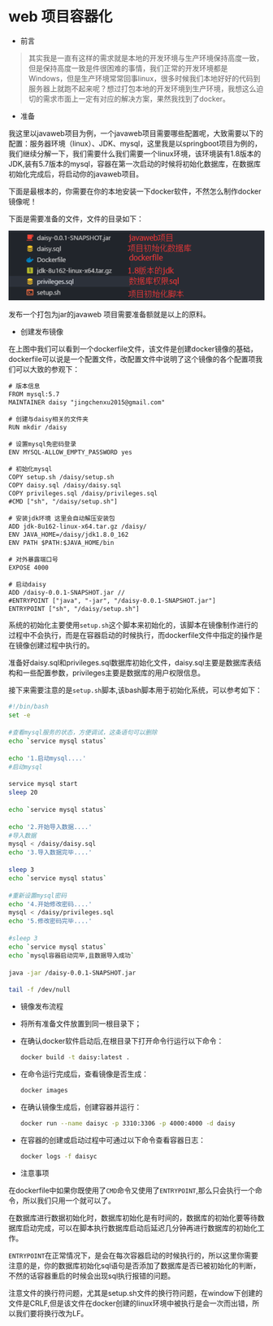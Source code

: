 # web 项目容器化

* 前言

> 其实我是一直有这样的需求就是本地的开发环境与生产环境保持高度一致，但是保持高度一致是件很困难的事情，我们正常的开发环境都是Windows，但是生产环境常常回事linux，很多时候我们本地好好的代码到服务器上就跑不起来呢？想过打包本地的开发环境到生产环境，我想这么迫切的需求市面上一定有对应的解决方案，果然我找到了docker。

* 准备

我这里以javaweb项目为例，一个javaweb项目需要哪些配置呢，大致需要以下的配置：服务器环境（linux）、JDK、mysql，这里我是以springboot项目为例的，我们继续分解一下，我们需要什么我们需要一个linux环境，该环境装有1.8版本的JDK,装有5.7版本的mysql，容器在第一次启动的时候将初始化数据库，在数据库初始化完成后，将启动你的javaweb项目。

下面是最根本的，你需要在你的本地安装一下docker软件，不然怎么制作docker镜像呢！

下面是需要准备的文件，文件的目录如下：

![](../.gitbook/assets/javadocker.png)

发布一个打包为jar的javaweb 项目需要准备额就是以上的原料。

* 创建发布镜像

在上图中我们可以看到一个dockerfile文件，该文件是创建docker镜像的基础，dockerfile可以说是一个配置文件，改配置文件中说明了这个镜像的各个配置项我们可以大致的参观下：

```text
# 版本信息
FROM mysql:5.7
MAINTAINER daisy "jingchenxu2015@gmail.com"

# 创建与daisy相关的文件夹
RUN mkdir /daisy

# 设置mysql免密码登录
ENV MYSQL-ALLOW_EMPTY_PASSWORD yes

# 初始化mysql
COPY setup.sh /daisy/setup.sh
COPY daisy.sql /daisy/daisy.sql
COPY privileges.sql /daisy/privileges.sql
#CMD ["sh", "/daisy/setup.sh"]

# 安装jdk环境 这里会自动解压安装包
ADD jdk-8u162-linux-x64.tar.gz /daisy/
ENV JAVA_HOME=/daisy/jdk1.8.0_162
ENV PATH $PATH:$JAVA_HOME/bin

# 对外暴露端口号
EXPOSE 4000

# 启动daisy
ADD /daisy-0.0.1-SNAPSHOT.jar //
#ENTRYPOINT ["java", "-jar", "/daisy-0.0.1-SNAPSHOT.jar"]
ENTRYPOINT ["sh", "/daisy/setup.sh"]
```

系统的初始化主要使用`setup.sh`这个脚本来初始化的，该脚本在镜像制作进行的过程中不会执行，而是在容器启动的时候执行，而dockerfile文件中指定的操作是在镜像创建过程中执行的。

准备好daisy.sql和privileges.sql数据库初始化文件，daisy.sql主要是数据库表结构和一些配置参数，privileges主要是数据库的用户权限信息。

接下来需要注意的是`setup.sh`脚本,该bash脚本用于初始化系统，可以参考如下：

```bash
#!/bin/bash
set -e

#查看mysql服务的状态，方便调试，这条语句可以删除
echo `service mysql status`

echo '1.启动mysql....'
#启动mysql

service mysql start
sleep 20

echo `service mysql status`

echo '2.开始导入数据....'
#导入数据
mysql < /daisy/daisy.sql
echo '3.导入数据完毕....'

sleep 3
echo `service mysql status`

#重新设置mysql密码
echo '4.开始修改密码....'
mysql < /daisy/privileges.sql
echo '5.修改密码完毕....'

#sleep 3
echo `service mysql status`
echo `mysql容器启动完毕,且数据导入成功`

java -jar /daisy-0.0.1-SNAPSHOT.jar

tail -f /dev/null
```

* 镜像发布流程
* 将所有准备文件放置到同一根目录下；
* 在确认docker软件启动后,在根目录下打开命令行运行以下命令：

  ```bash
  docker build -t daisy:latest .
  ```

* 在命令运行完成后，查看镜像是否生成：

  ```bash
  docker images
  ```

* 在确认镜像生成后，创建容器并运行：

  ```bash
  docker run --name daisyc -p 3310:3306 -p 4000:4000 -d daisy
  ```

* 在容器的创建或启动过程中可通过以下命令查看容器日志：

  ```bash
  docker logs -f daisyc
  ```

* 注意事项

在dockerfile中如果你既使用了`CMD`命令又使用了`ENTRYPOINT`,那么只会执行一个命令，所以我们只用一个就可以了。

在数据库进行数据初始化时，数据库初始化是有时间的，数据库的初始化要等待数据库启动完成，可以在脚本执行数据库启动后延迟几分钟再进行数据库的初始化工作。

`ENTRYPOINT`在正常情况下，是会在每次容器启动的时候执行的，所以这里你需要注意的是，你的数据库初始化sql语句是否添加了数据库是否已被初始化的判断，不然的话容器重启的时候会出现sql执行报错的问题。

注意文件的换行符问题，尤其是setup.sh文件的换行符问题，在window下创建的文件是CRLF,但是该文件在docker创建的linux环境中被执行是会一次而出错，所以我们要将换行改为LF。

